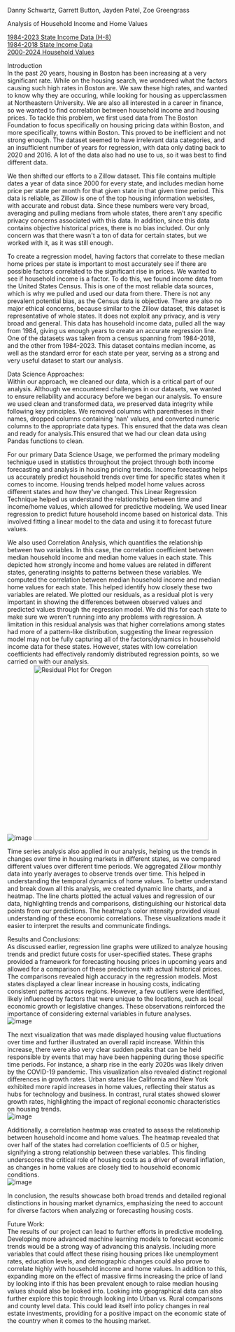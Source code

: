 Danny Schwartz, Garrett Button, Jayden Patel, Zoe Greengrass <br>

Analysis of Household Income and Home Values <br>

[1984-2023 State Income Data (H-8)](https://www.census.gov/data/tables/time-series/demo/income-poverty/historical-income-households.html)  <br>
[1984-2018 State Income Data](https://www2.census.gov/programs-surveys/cps/tables/time-series/historical-income-households/h08.xls)  <br>
[2000-2024 Household Values](https://www.zillow.com/research/data/)  <br>

Introduction <br>
In the past 20 years, housing in Boston has been increasing at a very significant rate. While on the housing search, we wondered what the factors causing such high rates in Boston are. We saw these high rates, and wanted to know why they are occuring, while looking for housing as upperclassmen at Northeastern University. We are also all interested in a career in finance, so we wanted to find correlation between household income and housing prices. To tackle this problem, we first used data from The Boston Foundation to focus specifically on housing pricing data within Boston, and more specifically, towns within Boston. This proved to be inefficient and not strong enough. The dataset seemed to have irrelevant data categories, and an insufficient number of years for regression, with data only dating back to 2020 and 2016. A lot of the data also had no use to us, so it was best to find different data.  <br>

We then shifted our efforts to a Zillow dataset. This file contains multiple dates a year of data since 2000 for every state, and includes median home price per state per month for that given state in that given time period. This data is reliable, as Zillow is one of the top housing information websites, with accurate and robust data. Since these numbers were very broad, averaging and pulling medians from whole states, there aren’t any specific privacy concerns associated with this data. In addition, since this data contains objective historical prices, there is no bias included. Our only concern was that there wasn't a ton of data for certain states, but we worked with it, as it was still enough.  <br>
 
To create a regression model, having factors that correlate to these median home prices per state is important to most accurately see if there are possible factors correlated to the significant rise in prices. We wanted to see if household income is a factor. To do this, we found income data from the United States Census. This is one of the most reliable data sources, which is why we pulled and used our data from there. There is not any prevalent potential bias, as the Census data is objective. There are also no major ethical concerns, because similar to the Zillow dataset, this dataset is representative of whole states. It does not exploit any privacy, and is very broad and general. This data has household income data, pulled all the way from 1984, giving us enough years to create an accurate regression line. One of the datasets was taken from a census spanning from 1984-2018, and the other from 1984-2023. This dataset contains median income, as well as the standard error for each state per year, serving as a strong and very useful dataset to start our analysis.  <br>
 
Data Science Approaches: <br>
Within our approach, we cleaned our data, which is a critical part of our analysis. Although we encountered challenges in our datasets, we wanted to ensure reliability and accuracy before we began our analysis. To ensure we used clean and transformed data, we preserved data integrity while following key principles. We removed columns with parentheses in their names, dropped columns containing 'nan' values, and converted numeric columns to the appropriate data types. This ensured that the data was clean and ready for analysis.This ensured that we had our clean data using Pandas functions to clean.  <br>
 
For our primary Data Science Usage, we performed the primary modeling technique used in statistics throughout the project through both income forecasting and analysis in housing pricing trends. Income forecasting helps us accurately predict household trends over time for specific states when it comes to income. Housing trends helped model home values across different states and how they've changed. This Linear Regression Technique helped us understand the relationship between time and income/home values, which allowed for predictive modeling. We used linear regression to predict future household income based on historical data. This involved fitting a linear model to the data and using it to forecast future values. <br>
 
We also used Correlation Analysis, which quantifies the relationship between two variables. In this case, the correlation coefficient between median household income and median home values in each state. This depicted how strongly income and home values are related in different states, generating insights to patterns between these variables. We computed the correlation between median household income and median home values for each state. This helped identify how closely these two variables are related. We plotted our residuals, as a residual plot is very important in showing the differences between observed values and predicted values through the regression model. We did this for each state to make sure we weren't running into any problems with regression. A limitation in this residual analysis was that higher correlations among states had more of a pattern-like distribution, suggesting the linear regression model may not be fully capturing all of the factors/dynamics in household income data for these states. However, states with low correlation coefficients had effectively randomly distributed regression points, so we carried on with our analysis. <br>
![image](https://github.com/JaydenNPatel/Housing-Analysis/blob/main/images/residual_ct.png?raw=true)
<img src="images/residual_oregon.png" alt="Residual Plot for Oregon" style="width:400px; height:auto;">


Time series analysis also applied in our analysis, helping us the trends in changes over time in housing markets in different states, as we compared different values over different time periods. We aggregated Zillow monthly data into yearly averages to observe trends over time. This helped in understanding the temporal dynamics of home values.
To better understand and break down all this analysis, we created dynamic line charts, and a heatmap. The line charts plotted the actual values and regression of our data, highlighting trends and comparisons, distinguishing our historical data points from our predictions. The heatmap’s color intensity provided visual understanding of these economic correlations. These visualizations made it easier to interpret the results and communicate findings. <br> 

Results and Conclusions: <br>
As discussed earlier, regression line graphs were utilized to analyze housing trends and predict future costs for user-specified states. These graphs provided a framework for forecasting housing prices in upcoming years and allowed for a comparison of these predictions with actual historical prices. The comparisons revealed high accuracy in the regression models. Most states displayed a clear linear increase in housing costs, indicating consistent patterns across regions. However, a few outliers were identified, likely influenced by factors that were unique to the locations, such as local economic growth or legislative changes. These observations reinforced the importance of considering external variables in future analyses. <br>
![image](images/household_comp.png)


The next visualization that was made displayed housing value fluctuations over time and further illustrated an overall rapid increase. Within this increase, there were also very clear sudden peaks that can be held responsible by events that may have been happening during those specific time periods. For instance, a sharp rise in the early 2020s was likely driven by the COVID-19 pandemic. This visualization also revealed distinct regional differences in growth rates. Urban states like California and New York exhibited more rapid increases in home values, reflecting their status as hubs for technology and business. In contrast, rural states showed slower growth rates, highlighting the impact of regional economic characteristics on housing trends.<br>
![image](images/median_values.png)


Additionally, a correlation heatmap was created to assess the relationship between household income and home values. The heatmap revealed that over half of the states had correlation coefficients of 0.5 or higher, signifying a strong relationship between these variables. This finding underscores the critical role of housing costs as a driver of overall inflation, as changes in home values are closely tied to household economic conditions. <br>
![image](images/heatmap.png)

In conclusion, the results showcase both broad trends and detailed regional distinctions in housing market dynamics, emphasizing the need to account for diverse factors when analyzing or forecasting housing costs. <br>

Future Work: <br>
	The results of our project can lead to further efforts in predictive modeling. Developing more advanced machine learning models to forecast economic trends would be a strong way of advancing this analysis. Including more variables that could affect these rising housing prices like unemployment rates, education levels, and demographic changes could also prove to correlate highly with household income and home values. In addition to this, expanding more on the effect of massive firms increasing the price of land by looking into if this has been prevalent enough to raise median housing values should also be looked into. Looking into geographical data can also further explore this topic through looking into Urban vs. Rural comparisons and county level data. This could lead itself into policy changes in real estate investments, providing for a positive impact on the economic state of the country when it comes to the housing market. <br>
